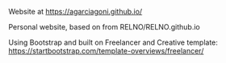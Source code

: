Website at https://agarciagoni.github.io/

Personal website, based on from RELNO/RELNO.github.io

Using Bootstrap and built on Freelancer and Creative template: https://startbootstrap.com/template-overviews/freelancer/

